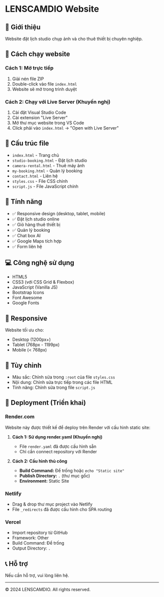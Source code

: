 # LENSCAMDIO Website

## 📸 Giới thiệu
Website đặt lịch studio chụp ảnh và cho thuê thiết bị chuyên nghiệp.

## 🚀 Cách chạy website

### Cách 1: Mở trực tiếp
1. Giải nén file ZIP
2. Double-click vào file `index.html`
3. Website sẽ mở trong trình duyệt

### Cách 2: Chạy với Live Server (Khuyến nghị)
1. Cài đặt Visual Studio Code
2. Cài extension "Live Server"
3. Mở thư mục website trong VS Code
4. Click phải vào `index.html` → "Open with Live Server"

## 📄 Cấu trúc file
- `index.html` - Trang chủ
- `studio-booking.html` - Đặt lịch studio
- `camera-rental.html` - Thuê máy ảnh
- `my-booking.html` - Quản lý booking
- `contact.html` - Liên hệ
- `styles.css` - File CSS chính
- `script.js` - File JavaScript chính

## 🎨 Tính năng
- ✅ Responsive design (desktop, tablet, mobile)
- ✅ Đặt lịch studio online
- ✅ Giỏ hàng thuê thiết bị
- ✅ Quản lý booking
- ✅ Chat box AI
- ✅ Google Maps tích hợp
- ✅ Form liên hệ

## 💻 Công nghệ sử dụng
- HTML5
- CSS3 (với CSS Grid & Flexbox)
- JavaScript (Vanilla JS)
- Bootstrap Icons
- Font Awesome
- Google Fonts

## 📱 Responsive
Website tối ưu cho:
- Desktop (1200px+)
- Tablet (768px - 1199px)
- Mobile (< 768px)

## 🔧 Tùy chỉnh
- Màu sắc: Chỉnh sửa trong `:root` của file `styles.css`
- Nội dung: Chỉnh sửa trực tiếp trong các file HTML
- Tính năng: Chỉnh sửa trong file `script.js`

## 🚀 Deployment (Triển khai)

### Render.com
Website này được thiết kế để deploy trên Render với cấu hình static site:

1. **Cách 1: Sử dụng render.yaml (Khuyến nghị)**
   - File `render.yaml` đã được cấu hình sẵn
   - Chỉ cần connect repository với Render

2. **Cách 2: Cấu hình thủ công**
   - **Build Command:** Để trống hoặc `echo "Static site"`
   - **Publish Directory:** `.` (thư mục gốc)
   - **Environment:** Static Site

### Netlify
- Drag & drop thư mục project vào Netlify
- File `_redirects` đã được cấu hình cho SPA routing

### Vercel
- Import repository từ GitHub
- Framework: Other
- Build Command: Để trống
- Output Directory: `.`

## 📞 Hỗ trợ
Nếu cần hỗ trợ, vui lòng liên hệ.

---
© 2024 LENSCAMDIO. All rights reserved. 